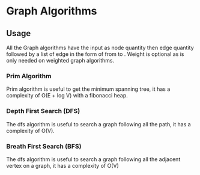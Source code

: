 # Graph Algorithms

## Usage
All the Graph algorithms have the input as node quantity then 
edge quantity followed by a list of edge in the form of 
from to <weight>. Weight is optional as is only needed on weighted
graph algorithms.

### Prim Algorithm
Prim algorithm is useful to get the minimum spanning tree, it has a complexity
of O(E + log V) with a fibonacci heap.

### Depth First Search (DFS)
The dfs algorithm is useful to search a graph following all the path, it has
a complexity of O(V).

### Breath First Search (BFS)
The dfs algorithm is useful to search a graph following all the adjacent vertex
on a graph, it has a complexity of O(V)
